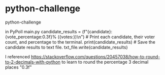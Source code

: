 # python-challenge
python-challenge

in PyPoll main.py
candidate_results = (f"{candidate}: {vote_percentage:0.3f}% ({votes:})\n")
        # Print each candidate, their voter count, and percentage to the terminal.
        print(candidate_results)
        #  Save the candidate results to text file.
        txt_file.write(candidate_results)

I referenced https://stackoverflow.com/questions/20457038/how-to-round-to-2-decimals-with-python to learn to round the percentage 3 decimal places "0.3f"        
